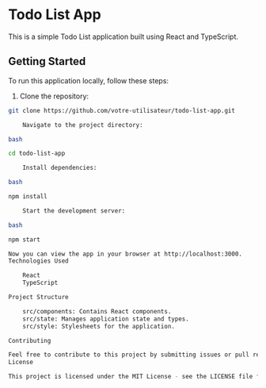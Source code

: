 # Todo List App

This is a simple Todo List application built using React and TypeScript.

## Getting Started

To run this application locally, follow these steps:

1. Clone the repository:

```bash
git clone https://github.com/votre-utilisateur/todo-list-app.git

    Navigate to the project directory:

bash

cd todo-list-app

    Install dependencies:

bash

npm install

    Start the development server:

bash

npm start

Now you can view the app in your browser at http://localhost:3000.
Technologies Used

    React
    TypeScript

Project Structure

    src/components: Contains React components.
    src/state: Manages application state and types.
    src/style: Stylesheets for the application.

Contributing

Feel free to contribute to this project by submitting issues or pull requests.
License

This project is licensed under the MIT License - see the LICENSE file for details.
